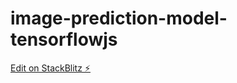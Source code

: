 # image-prediction-model-tensorflowjs

[Edit on StackBlitz ⚡️](https://stackblitz.com/edit/image-prediction-model-tensorflowjs)